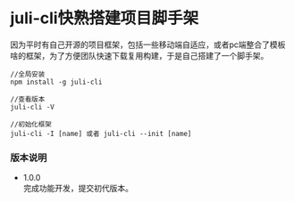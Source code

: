 # juli-cli快熟搭建项目脚手架   

因为平时有自己开源的项目框架，包括一些移动端自适应，或者pc端整合了模板啥的框架，为了方便团队快速下载复用构建，于是自己搭建了一个脚手架。

```
//全局安装
npm install -g juli-cli 

//查看版本
juli-cli -V

//初始化框架
juli-cli -I [name] 或者 juli-cli --init [name]
```

### 版本说明

- 1.0.0   
完成功能开发，提交初代版本。

